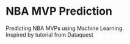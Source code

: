 # NBA MVP Prediction
Predicting NBA MVPs using Machine Learning.  
Inspired by tutorial from Dataquest
